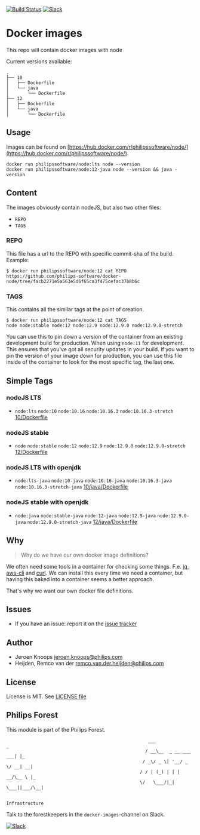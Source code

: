 [![Build Status](https://github.com/philips-software/docker-node/workflows/build/badge.svg)](https://github.com/philips-software/docker-node/actions/)
[![Slack](https://philips-software-slackin.now.sh/badge.svg)](https://philips-software-slackin.now.sh)

# Docker images

This repo will contain docker images with node

Current versions available:
```
.
├── 10
│   ├── Dockerfile
│   └── java
│       └── Dockerfile
├── 12
│   ├── Dockerfile
│   └── java
│       └── Dockerfile
```
## Usage

Images can be found on [https://hub.docker.com/r/philipssoftware/node/](https://hub.docker.com/r/philipssoftware/node/).

```
docker run philipssoftware/node:lts node --version
docker run philipssoftware/node:12-java node --version && java -version
```

## Content

The images obviously contain nodeJS, but also two other files:
- `REPO`
- `TAGS`

### REPO

This file has a url to the REPO with specific commit-sha of the build.
Example: 

```
$ docker run philipssoftware/node:12 cat REPO
https://github.com/philips-software/docker-node/tree/facb2271e5a563e5d6f65ca3f475cefac37b8b6c
```

### TAGS

This contains all the similar tags at the point of creation. 

```
$ docker run philipssoftware/node:12 cat TAGS
node node:stable node:12 node:12.9 node:12.9.0 node:12.9.0-stretch
```

You can use this to pin down a version of the container from an existing development build for production. When using `node:11` for development. This ensures that you've got all security updates in your build. If you want to pin the version of your image down for production, you can use this file inside of the container to look for the most specific tag, the last one.

## Simple Tags

### nodeJS LTS
- `node:lts` `node:10` `node:10.16` `node:10.16.3` `node:10.16.3-stretch` [10/Dockerfile](10/Dockerfile)

### nodeJS stable
- `node` `node:stable` `node:12` `node:12.9` `node:12.9.0` `node:12.9.0-stretch` [12/Dockerfile](12/Dockerfile)

### nodeJS LTS with openjdk 
- `node:lts-java` `node:10-java` `node:10.16-java` `node:10.16.3-java` `node:10.16.3-stretch-java` [10/java/Dockerfile](10/java/Dockerfile)

### nodeJS stable with openjdk 
- `node:java` `node:stable-java` `node:12-java` `node:12.9-java` `node:12.9.0-java` `node:12.9.0-stretch-java` [12/java/Dockerfile](12/java/Dockerfile)

## Why

> Why do we have our own docker image definitions?

We often need some tools in a container for checking some things. F.e. [jq](https://stedolan.github.io/jq/), [aws-cli](https://aws.amazon.com/cli/) and [curl](https://curl.haxx.se/).
We can install this every time we need a container, but having this baked into a container seems a better approach.

That's why we want our own docker file definitions.

## Issues

- If you have an issue: report it on the [issue tracker](https://github.com/philips-software/docker-node/issues)

## Author

- Jeroen Knoops <jeroen.knoops@philips.com>
- Heijden, Remco van der <remco.van.der.heijden@philips.com>

## License

License is MIT. See [LICENSE file](LICENSE.md)

## Philips Forest

This module is part of the Philips Forest.

```
                                                     ___                   _
                                                    / __\__  _ __ ___  ___| |_
                                                   / _\/ _ \| '__/ _ \/ __| __|
                                                  / / | (_) | | |  __/\__ \ |_
                                                  \/   \___/|_|  \___||___/\__|  

                                                                 Infrastructure
```

Talk to the forestkeepers in the `docker-images`-channel on Slack.

[![Slack](https://philips-software-slackin.now.sh/badge.svg)](https://philips-software-slackin.now.sh)
